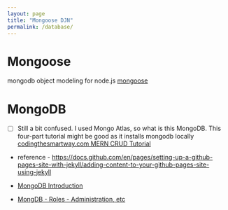 ```yaml
---
layout: page
title: "Mongoose DJN"
permalink: /database/
---
```



# Mongoose
mongodb object modeling for node.js
[mongoose](https://mongoosejs.com/)

# MongoDB

- [ ] Still a bit confused.   I used Mongo Atlas, so what is this MongoDB.  This four-part tutorial might be good as it installs mongodb locally [codingthesmartway.com MERN CRUD Tutorial](https://codingthesmartway.com/the-mern-stack-tutorial-building-a-react-crud-application-from-start-to-finish-part-1)

- reference - https://docs.github.com/en/pages/setting-up-a-github-pages-site-with-jekyll/adding-content-to-your-github-pages-site-using-jekyll


- [MongoDB Introduction](https://mongodb.github.io/node-mongodb-native/api-articles/nodekoarticle1.html)

- [MongDB - Roles - Administration, etc](https://docs.mongodb.com/manual/reference/built-in-roles/)
